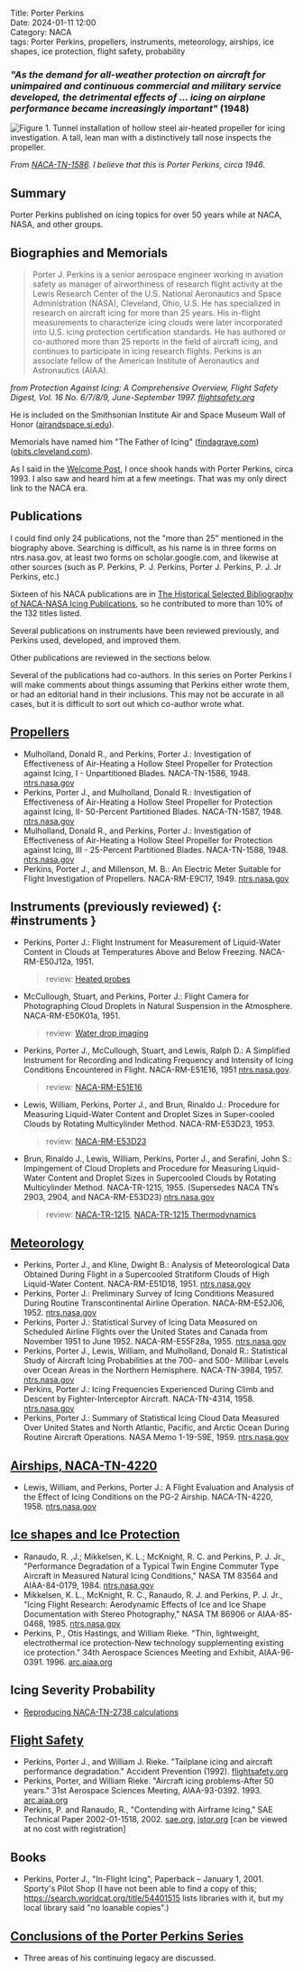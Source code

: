 Title: Porter Perkins   
Date: 2024-01-11 12:00  
Category: NACA  
tags: Porter Perkins, propellers, instruments, meteorology, airships, ice shapes, ice protection, flight safety, probability   

### _"As the demand for all-weather protection on aircraft for unimpaired and continuous commercial and military service developed, the detrimental effects of ... icing on airplane performance became increasingly important"_ (1948)  

![Figure 1. Tunnel installation of hollow steel air-heated propeller for icing investigation. A tall, lean man with a distinctively tall nose inspects the propeller.](/images%2FNACA-TN-1586%2FFigure%201.png)  

_From [NACA-TN-1586]({filename}perkins%20propellers.md). I believe that this is Porter Perkins, circa 1946._   

## Summary  

Porter Perkins published on icing topics for over 50 years while at NACA, NASA, and other groups.  

## Biographies and Memorials  

>Porter J. Perkins is a senior aerospace engineer working in
aviation safety as manager of airworthiness of research flight
activity at the Lewis Research Center of the U.S. National
Aeronautics and Space Administration (NASA), Cleveland,
Ohio, U.S. He has specialized in research on aircraft icing for
more than 25 years. His in-flight measurements to characterize
icing clouds were later incorporated into U.S. icing protection
certification standards. He has authored or co-authored more
than 25 reports in the field of aircraft icing, and continues to
participate in icing research flights. Perkins is an associate
fellow of the American Institute of Aeronautics and Astronautics (AIAA).

_from Protection Against Icing: A Comprehensive Overview, Flight Safety Digest, Vol. 16 No. 6/7/8/9, June-September 1997. [flightsafety.org](https://flightsafety.org/fsd/fsd_jun-sep97.pdf)_  

He is included on the Smithsonian Institute Air and Space Museum Wall of Honor ([airandspace.si.edu](https://airandspace.si.edu/support/wall-of-honor/mr-porter-j-perkins-bs-aero)).  

Memorials have named him "The Father of Icing" ([findagrave.com](https://www.findagrave.com/memorial/223638554/porter-jewett-perkins)) ([obits.cleveland.com](https://obits.cleveland.com/us/obituaries/cleveland/name/porter-perkins-obituary?id=7948722)).  

As I said in the [Welcome Post]({filename}introduction.md), I once shook hands with Porter Perkins, circa 1993. 
I also saw and heard him at a few meetings. 
That was my only direct link to the NACA era.  

## Publications  

I could find only 24 publications, not the "more than 25" mentioned in the biography above. 
Searching is difficult, as his name is in three forms on ntrs.nasa.gov, at least two forms on scholar.google.com, 
and likewise at other sources (such as P. Perkins, P. J. Perkins, Porter J. Perkins, P. J. Jr Perkins, etc.)  

Sixteen of his NACA publications are in [The Historical Selected Bibliography of NACA-NASA Icing Publications]({filename}The%20Historical%20Selected%20Bibliography%20of%20NACA-NASA%20Icing%20Publications.md), 
so he contributed to more than 10% of the 132 titles listed. 

Several publications on instruments have been reviewed previously, and Perkins used, developed, and improved them.  

Other publications are reviewed in the sections below.  

Several of the publications had co-authors. 
In this series on Porter Perkins I will make comments about things assuming that Perkins either wrote them, 
or had an editorial hand in their inclusions. 
This may not be accurate in all cases, but it is difficult to sort out which co-author wrote what.  

## [Propellers]({filename}perkins%20propellers.md)  

- Mulholland, Donald R., and Perkins, Porter J.: Investigation of Effectiveness of Air-Heating a Hollow Steel Propeller for Protection against Icing, I - Unpartitioned Blades. NACA-TN-1586, 1948. [ntrs.nasa.gov](https://ntrs.nasa.gov/citations/19810068619)  
- Perkins, Porter J., and Mulholland, Donald R.: Investigation of Effectiveness of Air-Heating a Hollow Steel Propeller for Protection against Icing, II- 50-Percent Partitioned Blades. NACA-TN-1587, 1948. [ntrs.nasa.gov](https://ntrs.nasa.gov/citations/19810068620)  
- Mulholland, Donald R., and Perkins, Porter J.: Investigation of Effectiveness of Air-Heating a Hollow Steel Propeller for Protection against Icing, III - 25-Percent Partitioned Blades. NACA-TN-1588, 1948. [ntrs.nasa.gov](https://ntrs.nasa.gov/citations/19810068621)  
- Perkins, Porter J., and Millenson, M. B.: An Electric Meter Suitable for Flight Investigation of Propellers. NACA-RM-E9C17, 1949. [ntrs.nasa.gov](https://ntrs.nasa.gov/citations/19810068736)  

## Instruments (previously reviewed) {: #instruments } 

- Perkins, Porter J.: Flight Instrument for Measurement of Liquid-Water Content in Clouds at Temperatures Above and Below Freezing. NACA-RM-E50J12a, 1951.  
    > review: [Heated probes]({filename}Heated%20Probes.md)
- McCullough, Stuart, and Perkins, Porter J.: Flight Camera for Photographing Cloud Droplets in Natural Suspension in the Atmosphere. NACA-RM-E50K01a, 1951.  
    > review: [Water drop imaging]({filename}water%20drop%20imaging.md)  
- Perkins, Porter J., McCullough, Stuart, and Lewis, Ralph D.: A Simplified Instrument for Recording and Indicating Frequency and Intensity of Icing Conditions Encountered in Flight. NACA-RM-E51E16, 1951 [ntrs.nasa.gov](https://ntrs.nasa.gov/citations/19810068729).  
    > review: [NACA-RM-E51E16]({filename}modified%20pressure%20probe.md)  
- Lewis, William, Perkins, Porter J., and Brun, Rinaldo J.: Procedure for Measuring Liquid-Water Content and Droplet Sizes in Super-cooled Clouds by Rotating Multicylinder Method. NACA-RM-E53D23, 1953.  
    > review: [NACA-RM-E53D23]({filename}NACA-RM-E53D23.md)  
- Brun, Rinaldo J., Lewis, William, Perkins, Porter J., and Serafini, John S.: Impingement of Cloud Droplets and Procedure for Measuring Liquid-Water Content and Droplet Sizes in Supercooled Clouds by Rotating Multicylinder Method. NACA-TR-1215, 1955. (Supersedes NACA TN’s 2903, 2904, and NACA-RM-E53D23) [ntrs.nasa.gov](https://ntrs.nasa.gov/citations/19810068697)
    > review: [NACA-TR-1215]({filename}NACA-TR-1215.md), [NACA-TR-1215 Thermodynamics]({filename}NACA-TR-1215-Thermodynamics.md)  

## [Meteorology]({filename}perkins%20meteorology.md)  

- Perkins, Porter J., and Kline, Dwight B.: Analysis of Meteorological Data Obtained During Flight in a Supercooled Stratiform Clouds of High Liquid-Water Content. NACA-RM-E51D18, 1951. [ntrs.nasa.gov](https://ntrs.nasa.gov/citations/19810068858)  
- Perkins, Porter J.: Preliminary Survey of Icing Conditions Measured During Routine Transcontinental Airline Operation. NACA-RM-E52J06, 1952. [ntrs.nasa.gov](https://ntrs.nasa.gov/citations/19810068855)  
- Perkins, Porter J.: Statistical Survey of Icing Data Measured on Scheduled Airline Flights over the United States and Canada from November 1951 to June 1952. NACA-RM-E55F28a, 1955. [ntrs.nasa.gov](https://ntrs.nasa.gov/citations/19930088875)  
- Perkins, Porter J., Lewis, William, and Mulholland, Donald R.: Statistical Study of Aircraft Icing Probabilities at the 700- and 500- Millibar Levels over Ocean Areas in the Northern Hemisphere. NACA-TN-3984, 1957. [ntrs.nasa.gov](https://ntrs.nasa.gov/citations/19810068859)  
- Perkins, Porter J.: Icing Frequencies Experienced During Climb and Descent by Fighter-Interceptor Aircraft. NACA-TN-4314, 1958. [ntrs.nasa.gov](https://ntrs.nasa.gov/citations/19810068857)  
- Perkins, Porter J.: Summary of Statistical Icing Cloud Data Measured Over United States and North Atlantic, Pacific, and Arctic Ocean During Routine Aircraft Operations. NASA Memo 1-19-59E, 1959. [ntrs.nasa.gov](https://archive.org/details/nasa_techdoc_19810068860/page/n9/mode/2up)  

## [Airships, NACA-TN-4220]({filename}NACA-TN-4220.md)  

- Lewis, William, and Perkins, Porter J.: A Flight Evaluation and Analysis of the Effect of Icing Conditions on the PG-2 Airship. NACA-TN-4220, 1958. [ntrs.nasa.gov](https://ntrs.nasa.gov/citations/19810068595)  

## [Ice shapes and Ice Protection]({filename}Porter%20Perkins%20Ice%20Shapes%20and%20Ice%20Protection.md)  

- Ranaudo, R. ,J.; Mikkelsen, K. L.; McKnight, R. C. and Perkins, P. J. Jr., "Performance Degradation of a Typical Twin Engine Commuter Type Aircraft in Measured Natural Icing Conditions," NASA TM 83564 and AIAA-84-0179, 1984. [ntrs.nasa.gov](https://ntrs.nasa.gov/citations/19840005105)  
- Mikkelsen, K. L., McKnight, R. C., Ranaudo, R. J. and Perkins, P. J. Jr., "Icing Flight Research: Aerodynamic Effects of Ice and Ice Shape Documentation with Stereo Photography," NASA TM 86906 or AIAA-85-0468, 1985. [ntrs.nasa.gov](https://ntrs.nasa.gov/citations/19850009740)  
- Perkins, P., Otis Hastings, and William Rieke. "Thin, lightweight, electrothermal ice protection-New technology supplementing existing ice protection." 34th Aerospace Sciences Meeting and Exhibit, AIAA-96-0391. 1996. [arc.aiaa.org](https://arc.aiaa.org/doi/abs/10.2514/6.1996-391)  

## Icing Severity Probability  

- [Reproducing NACA-TN-2738 calculations]({filename}Reproducing%20NACA-TN-2738%20calculations.md)  

## [Flight Safety]({filename}porter%20perkins%20flight%20safety.md)  

- Perkins, Porter J., and William J. Rieke. "Tailplane icing and aircraft performance degradation." Accident Prevention (1992). [flightsafety.org](https://www.flightsafety.org/ap/ap_feb92.pdf)  
- Perkins, Porter, and William Rieke. "Aircraft icing problems-After 50 years." 31st Aerospace Sciences Meeting, AIAA-93-0392. 1993. [arc.aiaa.org](https://arc.aiaa.org/doi/abs/10.2514/6.1993-392)   
- Perkins, P. and Ranaudo, R., "Contending with Airframe Icing," SAE Technical Paper 2002-01-1518, 2002. [sae.org](https://www.sae.org/publications/technical-papers/content/2002-01-1518/), 
[jstor.org](https://www.jstor.org/stable/44718410) [can be viewed at no cost with registration]  

## Books  

- Perkins, Porter J., "In-Flight Icing", Paperback – January 1, 2001. Sporty's Pilot Shop 
(I have not been able to find a copy of this; 
https://search.worldcat.org/title/54401515 lists libraries with it, but my local library said "no loanable copies".)   

## [Conclusions of the Porter Perkins Series]({filename}Porter%20Perkins%20Conclusions.md)  

- Three areas of his continuing legacy are discussed.  
